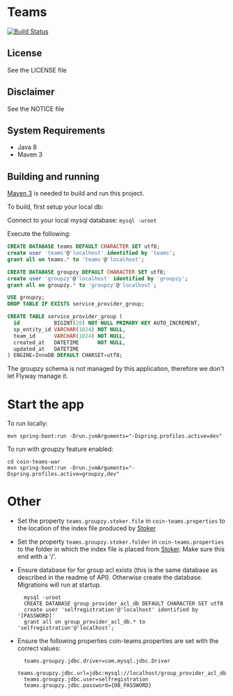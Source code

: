 # Teams

[![Build Status](https://travis-ci.org/OpenConext/OpenConext-teams.svg)](https://travis-ci.org/OpenConext/OpenConext-teams)

## License

See the LICENSE file

## Disclaimer

See the NOTICE file

## System Requirements

- Java 8
- Maven 3

## Building and running

[Maven 3](http://maven.apache.org) is needed to build and run this project.

To build, first setup your local db:

Connect to your local mysql database: `mysql -uroot`

Execute the following:

```sql
CREATE DATABASE teams DEFAULT CHARACTER SET utf8;
create user 'teams'@'localhost' identified by 'teams';
grant all on teams.* to 'teams'@'localhost';

CREATE DATABASE groupzy DEFAULT CHARACTER SET utf8;
create user 'groupzy'@'localhost' identified by 'groupzy';
grant all on groupzy.* to 'groupzy'@'localhost';

USE groupzy;
DROP TABLE IF EXISTS service_provider_group;

CREATE TABLE service_provider_group (
  id           BIGINT(20) NOT NULL PRIMARY KEY AUTO_INCREMENT,
  sp_entity_id VARCHAR(1024) NOT NULL,
  team_id      VARCHAR(1024) NOT NULL,
  created_at   DATETIME      NOT NULL,
  updated_at   DATETIME
) ENGINE=InnoDB DEFAULT CHARSET=utf8;

```

The groupzy schema is not managed by this application, therefore we don't let Flyway manage it.

# Start the app

To run locally:

`mvn spring-boot:run -Drun.jvmArguments="-Dspring.profiles.active=dev"`

To run with groupzy feature enabled:

    cd coin-teams-war
    mvn spring-boot:run -Drun.jvmArguments="-Dspring.profiles.active=groupzy,dev"

# Other

* Set the property ```teams.groupzy.stoker.file``` in ```coin-teams.properties``` to the location of the index file produced
by [Stoker](https://github.com/OpenConext/OpenConext-Stoker)
* Set the property ```teams.groupzy.stoker.folder``` in ```coin-teams.properties``` to the folder
    in which the index file is placed from [Stoker](https://github.com/OpenConext/OpenConext-Stoker). Make sure this
    end with a '/'.
* Ensure database for for group acl exists (this is the same database as described in the readme of API).
    Otherwise create the database. Migrations will run at startup.

        mysql -uroot
        CREATE DATABASE group_provider_acl_db DEFAULT CHARACTER SET utf8
        create user 'selfregistration'@'localhost' identified by '[PASSWORD]'
        grant all on group_provider_acl_db.* to 'selfregistration'@'localhost';

* Ensure the following properties coin-teams.properties are set with the correct values:

        teams.groupzy.jdbc.driver=com.mysql.jdbc.Driver
        teams.groupzy.jdbc.url=jdbc:mysql://localhost/group_provider_acl_db
        teams.groupzy.jdbc.user=selfregistration
        teams.groupzy.jdbc.password={DB_PASSWORD}

